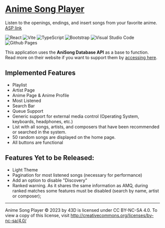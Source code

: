 # [Anime Song Player](https://43d.github.io/player/)

Listen to the openings, endings, and insert songs from your favorite anime.
[ASP link](https://43d.github.io/player/)

![React](https://img.shields.io/badge/react-%2320232a.svg?style=for-the-badge&logo=react&logoColor=%2361DAFB) ![Vite](https://img.shields.io/badge/vite-%23646CFF.svg?style=for-the-badge&logo=vite&logoColor=white) ![TypeScript](https://img.shields.io/badge/typescript-%23007ACC.svg?style=for-the-badge&logo=typescript&logoColor=white) ![Bootstrap](https://img.shields.io/badge/bootstrap-%238511FA.svg?style=for-the-badge&logo=bootstrap&logoColor=white) 
![Visual Studio Code](https://img.shields.io/badge/Visual%20Studio%20Code-0078d7.svg?style=for-the-badge&logo=visual-studio-code&logoColor=white) ![Github Pages](https://img.shields.io/badge/github%20pages-121013?style=for-the-badge&logo=github&logoColor=white)

This application uses the **AniSong Database API** as a base to function. Read more on their website if you want to support them by [accessing here](https://anisongdb.com/).

## Implemented Features
* Playlist
* Artist Page
* Anime Page & Anime Profile
* Most Listened
* Search Bar
* Queue Support
* Generic support for external media control (Operating System, keyboards, headphones, etc.)
* List with all songs, artists, and composers that have been recommended or searched in the system.
* 50 random songs are displayed on the home page.
* All buttons are functional

## Features Yet to be Released:
* Light Theme
* Pagination for most listened songs (necessary for performance)
* Add an option to disable "Discovery"
* Ranked warning. As it shares the same information as AMQ, during ranked matches some features must be disabled (search by name, artist or composer);

<hr>

Anime Song Player © 2023 by 43D is licensed under CC BY-NC-SA 4.0. To view a copy of this license, visit http://creativecommons.org/licenses/by-nc-sa/4.0/